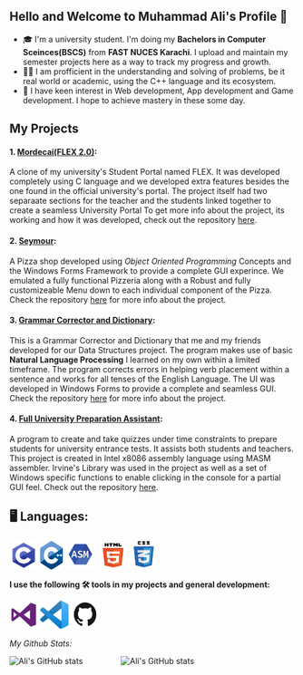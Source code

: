 ## Hello and Welcome to Muhammad Ali's Profile 👋

- :mortar_board: I'm a university student. I'm doing my **Bachelors in Computer Sceinces(BSCS)** from **FAST NUCES Karachi**.
I upload and maintain my semester projects here as a way to track my progress and growth. 
- :man_technologist: I am profficient in the understanding and solving of problems, be it real world or academic, using the C++ language and its ecosystem.
- :open_book: I have keen interest in Web development, App development and Game development. I hope to achieve mastery in these some day. 

## My Projects
#### 1. [Mordecai(FLEX 2.0)](https://github.com/M-AliTanveer/Mordecai): 
A clone of my university's Student Portal named FLEX. It was developed completely using C language and we developed extra features besides the one found in the official university's portal. The project itself had two separaate sections for the teacher and the students linked together to create a seamless University Portal To get more info about the project, its working and how it was developed, check out the repository [here](https://github.com/M-AliTanveer/Mordecai).
#### 2. [Seymour](https://github.com/M-AliTanveer/Seymour):
A Pizza shop developed using *Object Oriented Programming* Concepts and the Windows Forms Framework to provide a complete GUI experince. We emulated a fully functional Pizzeria along with a Robust and fully customizeable Menu down to each individual component of the Pizza. Check the repository [here](https://github.com/M-AliTanveer/Seymour) for more info about the project.
#### 3. [Grammar Corrector and Dictionary](https://github.com/M-AliTanveer/Grammar-Corrector):
This is a Grammar Corrector and Dictionary that me and my friends developed for our Data Structures project. The program makes use of basic **Natural Language Processing** I learned on my own within a limited timeframe. The program corrects errors in helping verb placement within a sentence and works for all tenses of the English Language. The UI was developed in Windows Forms to provide a complete and seamless GUI. Check the repository [here](https://github.com/M-AliTanveer/Grammar-Corrector) for more info about the project.
#### 4. [Full University Preparation Assistant](https://github.com/M-AliTanveer/FUPA):
A program to create and take quizzes under time constraints to prepare students for university entrance tests. It assists both students and teachers. This project is created in Intel x8086 assembly language using MASM assembler. Irvine's Library was used in the project as well as a set of Windows specific functions to enable clicking in the console for a partial GUI feel. Check out the repository [here](https://github.com/M-AliTanveer/FUPA).

## :desktop_computer: Languages:
<div>
  <img src="images/c-lang.png" height = "50px" width = "50px">
  <img src="images/c++-lang.png" height = "50px" width = "40px">
  <img src="images/asm-lang.png" height = "55px" width = "55px">
  <img src="images/html5-lang.png" height = "50px" width = "50px">
  <img src="images/css-lang.png" height = "50px" width = "50px">
 </div>

**I use the following :hammer_and_wrench: tools in my projects and general development:**
<div>
  <img src="images/vs-tool.png" height = "50px" width = "50px">
  <img src="images/vscode-tool.png" height = "50px" width = "50px">
  <img src="images/github-tool.png" height = "50px" width = "50px">
</div>


*My Github Stats:*

![Ali's GitHub stats](https://github-readme-stats.vercel.app/api?username=M-AliTanveer&show_icons=true)&nbsp;&nbsp;&nbsp;&nbsp;&nbsp;&nbsp;&nbsp;&nbsp;&nbsp;&nbsp;&nbsp;&nbsp;&nbsp;&nbsp;&nbsp;&nbsp; ![Ali's GitHub stats](https://github-readme-stats.vercel.app/api/top-langs/?username=M-AliTanveer&langs_count=5)



